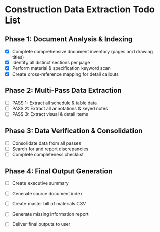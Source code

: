 # Construction Data Extraction Todo List

## Phase 1: Document Analysis & Indexing
- [x] Complete comprehensive document inventory (pages and drawing titles)
- [x] Identify all distinct sections per page
- [x] Perform material & specification keyword scan
- [x] Create cross-reference mapping for detail callouts

## Phase 2: Multi-Pass Data Extraction
- [ ] PASS 1: Extract all schedule & table data
- [ ] PASS 2: Extract all annotations & keyed notes
- [ ] PASS 3: Extract visual & detail items

## Phase 3: Data Verification & Consolidation
- [ ] Consolidate data from all passes
- [ ] Search for and report discrepancies
- [ ] Complete completeness checklist

## Phase 4: Final Output Generation
- [ ] Create executive summary
- [ ] Generate source document index
- [ ] Create master bill of materials CSV
- [ ] Generate missing information report
- [ ] Deliver final outputs to user

